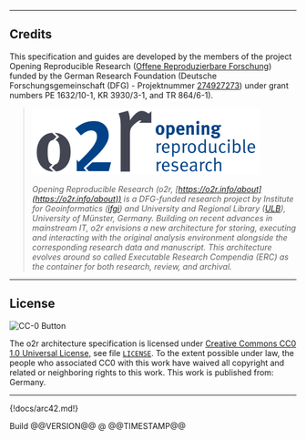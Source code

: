 ------

## Credits

This specification and guides are developed by the members of the project Opening Reproducible Research ([Offene Reproduzierbare Forschung](https://www.uni-muenster.de/forschungaz/project/9520)) funded by the German Research Foundation (Deutsche Forschungsgemeinschaft (DFG) - Projektnummer [274927273](http://gepris.dfg.de/gepris/projekt/274927273)) under grant numbers PE 1632/10-1, KR 3930/3-1, and TR 864/6-1).

> [![Opening Reproducible Research](img/o2r-logo.png)](https://o2r.info)
> 
> _Opening Reproducible Research (o2r, [https://o2r.info/about](https://o2r.info/about)) is a DFG-funded research project by Institute for Geoinformatics ([ifgi](http://www.uni-muenster.de/Geoinformatics/)) and University and Regional Library ([ULB](https://www.ulb.uni-muenster.de/)), University of Münster, Germany. Building on recent advances in mainstream IT, o2r envisions a new architecture for storing, executing and interacting with the original analysis environment alongside the corresponding research data and manuscript. This architecture evolves around so called Executable Research Compendia (ERC) as the container for both research, review, and archival._

------

## License

![CC-0 Button](https://licensebuttons.net/p/zero/1.0/88x31.png)

The o2r architecture specification is licensed under [Creative Commons CC0 1.0 Universal License](https://creativecommons.org/publicdomain/zero/1.0/), see file [`LICENSE`](https://raw.githubusercontent.com/o2r-project/architecture/arc42/LICENSE).
To the extent possible under law, the people who associated CC0 with this work have waived all copyright and related or neighboring rights to this work.
This work is published from: Germany.

------

{!docs/arc42.md!}

<div class="buildinfo">Build @@VERSION@@ @ @@TIMESTAMP@@</div>
